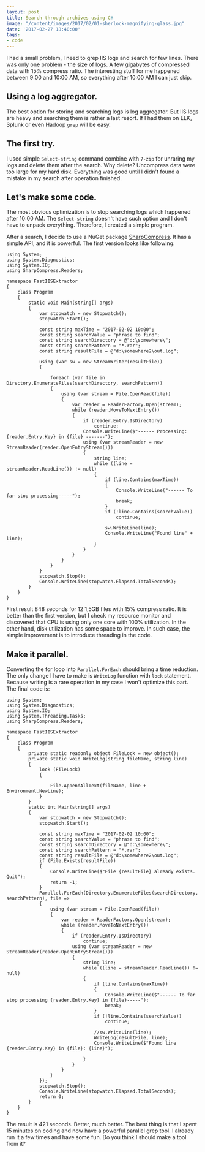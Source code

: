 ```yaml
---
layout: post
title: Search through archives using C#
image: "/content/images/2017/02/01-sherlock-magnifying-glass.jpg"
date: '2017-02-27 18:40:00'
tags:
- code
---
```


I had a small problem, I need to grep IIS logs and search for few lines. There was only one problem - the size of logs. A few gigabytes of compressed data with 15% compress ratio. The interesting stuff for me happened between 9:00 and 10:00 AM, so everything after 10:00 AM I can just skip.

## Using a log aggregator.
The best option for storing and searching logs is log aggregator. But IIS logs are heavy and searching them is rather a last resort. If I had them on ELK, Splunk or even Hadoop `grep` will be easy.  

## The first try.
I used simple `Select-string` command combine with `7-zip` for unraring my logs and delete them after the search. Why delete? Uncompress data were too large for my hard disk. Everything was good until I didn't found a mistake in my search after operation finished.

## Let's make some code.
The most obvious optimization is to stop searching logs which happened after 10:00 AM. The `Select-string` doesn't have such option and I don't have to unpack everything. Therefore, I created a simple program.

After a search, I decide to use a NuGet package [SharpCompress](https://www.nuget.org/packages/SharpCompress/). It has a simple API, and it is powerful. The first version looks like following:
```
using System;
using System.Diagnostics;
using System.IO;
using SharpCompress.Readers;

namespace FastIISExtractor
{
    class Program
    {
        static void Main(string[] args)
        {
            var stopwatch = new Stopwatch();
            stopwatch.Start();

            const string maxTime = "2017-02-02 10:00";
            const string searchValue = "phrase to find";
            const string searchDirectory = @"d:\somewhere\";
            const string searchPattern = "*.rar";
            const string resultFile = @"d:\somewhere2\out.log";

            using (var sw = new StreamWriter(resultFile))
            {
                
                foreach (var file in Directory.EnumerateFiles(searchDirectory, searchPattern))
                {
                    using (var stream = File.OpenRead(file))
                    {
                        var reader = ReaderFactory.Open(stream);
                        while (reader.MoveToNextEntry())
                        {
                            if (reader.Entry.IsDirectory)
                                continue;
                            Console.WriteLine($"------ Processing: {reader.Entry.Key} in {file} -------");
                            using (var streamReader = new StreamReader(reader.OpenEntryStream()))
                            {
                                string line;
                                while ((line = streamReader.ReadLine()) != null)
                                {
                                    if (line.Contains(maxTime))
                                    {
                                        Console.WriteLine("------ To far stop processing-----");
                                        break;
                                    }
                                    if (!line.Contains(searchValue))
                                        continue;

                                    sw.WriteLine(line);
                                    Console.WriteLine("Found line" + line);
                                }
                            }
                        }
                    }
                }
            }
            stopwatch.Stop();
            Console.WriteLine(stopwatch.Elapsed.TotalSeconds);
        }
    }
}

```

First result 848 seconds for 12 1,5GB files with 15% compress ratio. It is better than the first version, but I check my resource monitor and discovered that CPU is using only one core with 100% utilization. In the other hand, disk utilization has some space to improve. In such case, the simple improvement is to introduce threading in the code.


## Make it parallel.
Converting the for loop into `Parallel.ForEach` should bring a time reduction. The only change I have to make is `WriteLog` function with `lock` statement. Because writing is a rare operation in my case I won't optimize this part. The final code is:

```
using System;
using System.Diagnostics;
using System.IO;
using System.Threading.Tasks;
using SharpCompress.Readers;

namespace FastIISExtractor
{
    class Program
    {
        private static readonly object FileLock = new object();
        private static void WriteLog(string fileName, string line)
        {
            lock (FileLock)
            {

                File.AppendAllText(fileName, line + Environment.NewLine);
            }
        }
        static int Main(string[] args)
        {
            var stopwatch = new Stopwatch();
            stopwatch.Start();

            const string maxTime = "2017-02-02 10:00";
            const string searchValue = "phrase to find";
            const string searchDirectory = @"d:\somewhere\";
            const string searchPattern = "*.rar";
            const string resultFile = @"d:\somewhere2\out.log";
            if (File.Exists(resultFile))
            {
                Console.WriteLine($"File {resultFile} already exists. Quit");
                return -1;
            }
            Parallel.ForEach(Directory.EnumerateFiles(searchDirectory, searchPattern), file =>
            {
                using (var stream = File.OpenRead(file))
                {
                    var reader = ReaderFactory.Open(stream);
                    while (reader.MoveToNextEntry())
                    {
                        if (reader.Entry.IsDirectory)
                            continue;
                        using (var streamReader = new StreamReader(reader.OpenEntryStream()))
                        {
                            string line;
                            while ((line = streamReader.ReadLine()) != null)
                            {
                                if (line.Contains(maxTime))
                                {
                                    Console.WriteLine($"------ To far stop processing {reader.Entry.Key} in {file}-----");
                                    break;
                                }
                                if (!line.Contains(searchValue))
                                    continue;

                                //sw.WriteLine(line);
                                WriteLog(resultFile, line);
                                Console.WriteLine($"Found line {reader.Entry.Key} in {file}: {line}");

                            }
                        }
                    }
                }
            });
            stopwatch.Stop();
            Console.WriteLine(stopwatch.Elapsed.TotalSeconds);
            return 0;
        }
    }
}
```
The result is 421 seconds. Better, much better. The best thing is that I spent 15 minutes on coding and now have a powerful parallel grep tool. I already run it a few times and have some fun. 
Do you think I should make a tool from it?